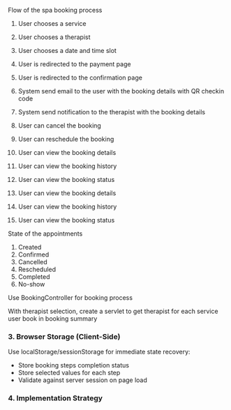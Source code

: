 Flow of the spa booking process

1. User chooses a service
2. User chooses a therapist
3. User chooses a date and time slot
4. User is redirected to the payment page
5. User is redirected to the confirmation page
6. System send email to the user with the booking details with QR checkin code

7. System send notification to the therapist with the booking details
8. User can cancel the booking
9. User can reschedule the booking
10. User can view the booking details
11. User can view the booking history
12. User can view the booking status
13. User can view the booking details
14. User can view the booking history
15. User can view the booking status

State of the appointments

1. Created
2. Confirmed
3. Cancelled
4. Rescheduled
5. Completed
6. No-show

Use BookingController for booking process

With therapist selection, create a servlet to get therapist for each service user book in booking summary

### 3. Browser Storage (Client-Side)

Use localStorage/sessionStorage for immediate state recovery:

- Store booking steps completion status
- Store selected values for each step
- Validate against server session on page load

### 4. Implementation Strategy
